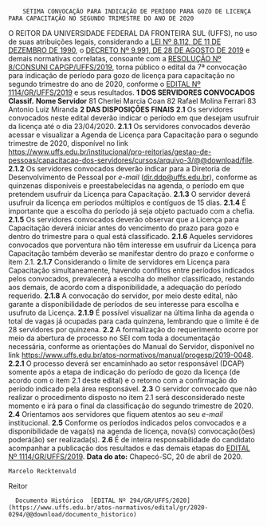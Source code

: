         SÉTIMA CONVOCAÇÃO PARA INDICAÇÃO DE PERÍODO PARA GOZO DE LICENÇA PARA CAPACITAÇÃO NO SEGUNDO TRIMESTRE DO ANO DE 2020  

 O REITOR DA UNIVERSIDADE FEDERAL DA FRONTEIRA SUL (UFFS), no uso de suas atribuições legais, considerando a [LEI Nº 8.112, DE 11 DE DEZEMBRO DE 1990](http://www.planalto.gov.br/ccivil_03/LEIS/L8112cons.htm), o [DECRETO Nº 9.991, DE 28 DE AGOSTO DE 2019](http://www.planalto.gov.br/ccivil_03/_ato2019-2022/2019/decreto/D9991.htm) e demais normativas correlatas, consoante com a [RESOLUÇÃO Nº 8/CONSUNI CAPGP/UFFS/2019](https://www.uffs.edu.br/atos-normativos/resolucao/consunicapgp/2019-0008), torna público o edital da 7ª convocação para indicação de período para gozo de licença para capacitação no segundo trimestre do ano de 2020, conforme o [EDITAL Nº 1114/GR/UFFS/2019](https://www.uffs.edu.br/atos-normativos/edital/gr/2019-1114) e seus resultados.  **1 DOS SERVIDORES CONVOCADOS**     **Classif.**   **Nome Servidor**     81   Cherlei Marcia Coan     82   Rafael Molina Ferrari     83   Antonio Luiz Miranda      **2 DAS DISPOSIÇÕES FINAIS** **2.1**  Os servidores convocados neste edital deverão indicar o período em que desejam usufruir da licença até o dia 23/04/2020. **2.1.1**  Os servidores convocados deverão acessar e visualizar a Agenda de Licença para Capacitação para o segundo trimestre de 2020, disponível no link <https://www.uffs.edu.br/institucional/pro-reitorias/gestao-de-pessoas/capacitacao-dos-servidores/cursos/arquivo-3/@@download/file>. **2.1.2**  Os servidores convocados deverão indicar para a Diretoria de Desenvolvimento de Pessoal por *e-mail*  (dir.ddp@uffs.edu.br), conforme as quinzenas disponíveis e preestabelecidas na agenda, o período em que pretendem usufruir da Licença para Capacitação. **2.1.3**  O servidor deverá usufruir da licença em períodos múltiplos e contíguos de 15 dias. **2.1.4**  É importante que a escolha do período já seja objeto pactuado com a chefia. **2.1.5**  Os servidores convocados deverão observar que a Licença para Capacitação deverá iniciar antes do vencimento do prazo para gozo e dentro do trimestre para o qual está classificado. **2.1.6**  Aqueles servidores convocados que porventura não têm interesse em usufruir da Licença para Capacitação também deverão se manifestar dentro do prazo e conforme o item 2.1. **2.1.7**  Considerando o limite de servidores em Licença para Capacitação simultaneamente, havendo conflitos entre períodos indicados pelos convocados, prevalecerá a escolha do melhor classificado, restando aos demais, de acordo com a disponibilidade, a adequação do período requerido. **2.1.8**  A convocação do servidor, por meio deste edital, não garante a disponibilidade de períodos de seu interesse para escolha e usufruto da Licença. **2.1.9**  É possível visualizar na última linha da agenda o total de vagas já ocupadas para cada quinzena, lembrando que o limite é de 28 servidores por quinzena. **2.2**  A formalização do requerimento ocorre por meio da abertura de processo no SEI com toda a documentação necessária, conforme as orientações do Manual do Servidor, disponível no link <https://www.uffs.edu.br/atos-normativos/manual/progesp/2019-0048>. **2.2.1**  O processo deverá ser encaminhado ao setor responsável (DCAP) somente após a etapa de indicação do período de gozo da licença (de acordo com o item 2.1 deste edital) e o retorno com a confirmação do período indicado pela área responsável. **2.3**  O servidor convocado que não realizar o procedimento disposto no item 2.1 será desconsiderado neste momento e irá para o final da classificação do segundo trimestre de 2020. **2.4**  Orientamos aos servidores que fiquem atentos ao seu *e-mail*  institucional. **2.5**  Conforme os períodos indicados pelos convocados e a disponibilidade de vaga(s) na agenda de licença, nova(s) convocação(ões) poderá(ão) ser realizada(s). **2.6**  É de inteira responsabilidade do candidato acompanhar a publicação dos resultados e das demais etapas do [EDITAL Nº 1114/GR/UFFS/2019](https://www.uffs.edu.br/atos-normativos/edital/gr/2019-1114).        **Data do ato:** Chapecó-SC, 20 de abril de 2020.   
 

    Marcelo Recktenvald   
 Reitor 

      Documento Histórico  [EDITAL Nº 294/GR/UFFS/2020](https://www.uffs.edu.br/atos-normativos/edital/gr/2020-0294/@@download/documento_historico)     
      